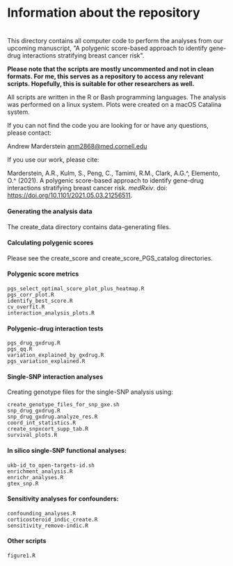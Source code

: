 # Information about the repository
# 

This directory contains all computer code to perform the analyses
from our upcoming manuscript, "A polygenic score-based approach
to identify gene-drug interactions stratifying breast cancer risk".

**Please note that the scripts are mostly uncommented and not in clean formats. For me, this serves as a repository to access any relevant scripts. Hopefully, this is suitable for other researchers as well.**

All scripts are written in the R or Bash programming languages. The analysis was performed on a linux system. Plots were created on a macOS Catalina system.

If you can not find the code you are looking for or have any questions, please contact:

Andrew Marderstein
anm2868@med.cornell.edu

If you use our work, please cite:

Marderstein, A.R., Kulm, S., Peng, C., Tamimi, R.M., Clark, A.G.^, Elemento, O.^ (2021). A polygenic score-based approach to identify gene-drug interactions stratifying breast cancer risk. *medRxiv*. doi: https://doi.org/10.1101/2021.05.03.21256511.

#### Generating the analysis data

The create_data directory contains data-generating files.

#### Calculating polygenic scores

Please see the create_score and create_score_PGS_catalog directories.

#### Polygenic score metrics

	pgs_select_optimal_score_plot_plus_heatmap.R
	pgs_corr_plot.R
	identify_best_score.R
	cv_overfit.R
	interaction_analysis_plots.R

#### Polygenic-drug interaction tests

	pgs_drug_gxdrug.R
	pgs_qq.R
	variation_explained_by_gxdrug.R
	pgs_variation_explained.R


#### Single-SNP interaction analyses

Creating genotype files for the single-SNP analysis using:

	create_genotype_files_for_snp_gxe.sh
	snp_drug_gxdrug.R
	snp_drug_gxdrug.analyze_res.R
	coord_int_statistics.R
	create_snpxcort_supp_tab.R
	survival_plots.R

#### In silico single-SNP functional analyses:

	ukb-id_to_open-targets-id.sh
	enrichment_analysis.R
	enrichr_analyses.R
	gtex_snp.R
	
#### Sensitivity analyses for confounders:

	confounding_analyses.R
	corticosteroid_indic_create.R
	sensitivity_remove-indic.R

#### Other scripts

	figure1.R
